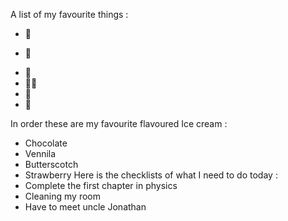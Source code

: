 A list of my favourite things :
- 🍖
* 🍗
- 🧀
- 🚴‍♀️
- 🍟
- 🍔

In order these are my favourite flavoured Ice cream :
- Chocolate 
- Vennila 
- Butterscotch
- Strawberry
Here is the checklists of what I need to do today :
- Complete the first chapter in physics 
- Cleaning my room
- Have to meet uncle Jonathan
